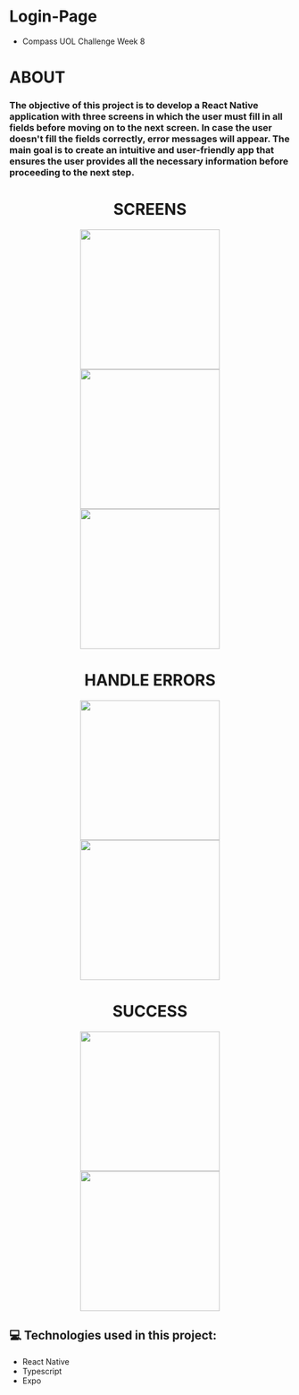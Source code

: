 # Login-Page

- Compass UOL Challenge Week 8

<h1> ABOUT </h1>
<h3> The objective of this project is to develop a React Native application with three screens in which the user must fill in all fields before moving on to the next screen. In case the user doesn't fill the fields correctly, error messages will appear. The main goal is to create an intuitive and user-friendly app that ensures the user provides all the necessary information before proceeding to the next step. </h3>

<h1 align="center"> SCREENS </h1>
<p align="center">
  <img src="./assets/welcome.png" width="250" hspace="20">
  <img src="./assets/signup.png" width="250" hspace="20">
  <img src="./assets/home.png" width="250" hspace="20">
</p>

<h1 align="center"> HANDLE ERRORS </h1>
<p align="center">
  <img src="./assets/password.png" width="250" hspace="20">
  <img src="./assets/error.png" width="250" hspace="20">
</p>

<h1 align="center"> SUCCESS </h1>
<p align="center">
  <img src="./assets/loading.png" width="250" hspace="20">
  <img src="./assets/loadingSignUp.png" width="250" hspace="20">
</p>

## 💻 Technologies used in this project:

- React Native
- Typescript
- Expo
